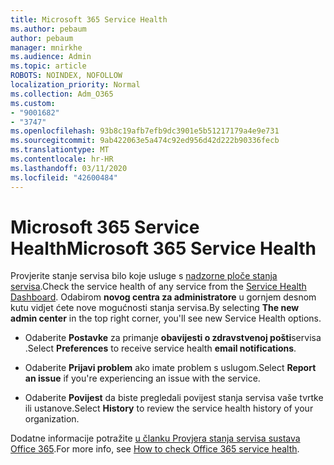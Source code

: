 ```yaml
---
title: Microsoft 365 Service Health
ms.author: pebaum
author: pebaum
manager: mnirkhe
ms.audience: Admin
ms.topic: article
ROBOTS: NOINDEX, NOFOLLOW
localization_priority: Normal
ms.collection: Adm_O365
ms.custom:
- "9001682"
- "3747"
ms.openlocfilehash: 93b8c19afb7efb9dc3901e5b51217179a4e9e731
ms.sourcegitcommit: 9ab422063e5a474c92ed956d42d222b90336fecb
ms.translationtype: MT
ms.contentlocale: hr-HR
ms.lasthandoff: 03/11/2020
ms.locfileid: "42600484"
---
```

# <a name="microsoft-365-service-health"></a><span data-ttu-id="b5124-102">Microsoft 365 Service Health</span><span class="sxs-lookup"><span data-stu-id="b5124-102">Microsoft 365 Service Health</span></span>


<span data-ttu-id="b5124-103">Provjerite stanje servisa bilo koje usluge s [nadzorne ploče stanja servisa](https://admin.microsoft.com/Adminportal/Home?source=applauncher#/servicehealth).</span><span class="sxs-lookup"><span data-stu-id="b5124-103">Check the service health of any service from the [Service Health Dashboard](https://admin.microsoft.com/Adminportal/Home?source=applauncher#/servicehealth).</span></span> <span data-ttu-id="b5124-104">Odabirom **novog centra za administratore** u gornjem desnom kutu vidjet ćete nove mogućnosti stanja servisa.</span><span class="sxs-lookup"><span data-stu-id="b5124-104">By selecting **The new admin center** in the top right corner, you'll see new Service Health options.</span></span>

- <span data-ttu-id="b5124-105">Odaberite **Postavke** za primanje **obavijesti o zdravstvenoj pošti**servisa .</span><span class="sxs-lookup"><span data-stu-id="b5124-105">Select **Preferences** to receive service health **email notifications**.</span></span>

- <span data-ttu-id="b5124-106">Odaberite **Prijavi problem** ako imate problem s uslugom.</span><span class="sxs-lookup"><span data-stu-id="b5124-106">Select **Report an issue** if you're experiencing an issue with the service.</span></span>

- <span data-ttu-id="b5124-107">Odaberite **Povijest** da biste pregledali povijest stanja servisa vaše tvrtke ili ustanove.</span><span class="sxs-lookup"><span data-stu-id="b5124-107">Select **History** to review the service health history of your organization.</span></span> 

<span data-ttu-id="b5124-108">Dodatne informacije potražite [u članku Provjera stanja servisa sustava Office 365](https://docs.microsoft.com/office365/enterprise/view-service-health).</span><span class="sxs-lookup"><span data-stu-id="b5124-108">For more info, see [How to check Office 365 service health](https://docs.microsoft.com/office365/enterprise/view-service-health).</span></span> 